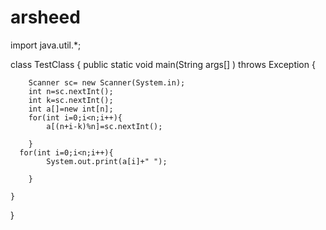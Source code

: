 # arsheed

import java.util.*;

class TestClass {
    public static void main(String args[] ) throws Exception {
      
        Scanner sc= new Scanner(System.in);
        int n=sc.nextInt();
        int k=sc.nextInt();
        int a[]=new int[n];
        for(int i=0;i<n;i++){
            a[(n+i-k)%n]=sc.nextInt();
            
        }
      for(int i=0;i<n;i++){
            System.out.print(a[i]+" ");
            
        }

    }
}
